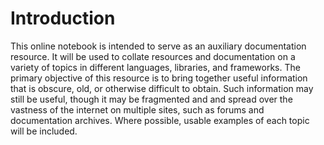 # Introduction

This online notebook is intended to serve as an auxiliary documentation resource. It will be used to collate resources and documentation on a variety of topics in different languages, libraries, and frameworks. The primary objective of this resource is to bring together useful information that is obscure, old, or otherwise difficult to obtain. Such information may still be useful, though it may be fragmented and and spread over the vastness of the internet on multiple sites, such as forums and documentation archives. Where possible, usable examples of each topic will be included.

